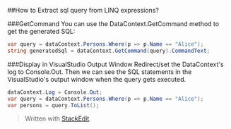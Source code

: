 ##How to Extract sql query from LINQ expressions?

###GetCommand
You can use the DataContext.GetCommand method to get the generated SQL:

```C#
var query = dataContext.Persons.Where(p => p.Name == "Alice");
string generatedSql = dataContext.GetCommand(query).CommandText;
```

###Display in VisualStudio Output Window
Redirect/set the DataContext's log to Console.Out. Then we can see the SQL statements in the VisualStudio's output window when the query gets executed.
```C#
dataContext.Log = Console.Out;
var query = dataContext.Persons.Where(p => p.Name == "Alice");
var persons = query.ToList();
```

> Written with [StackEdit](https://stackedit.io/).